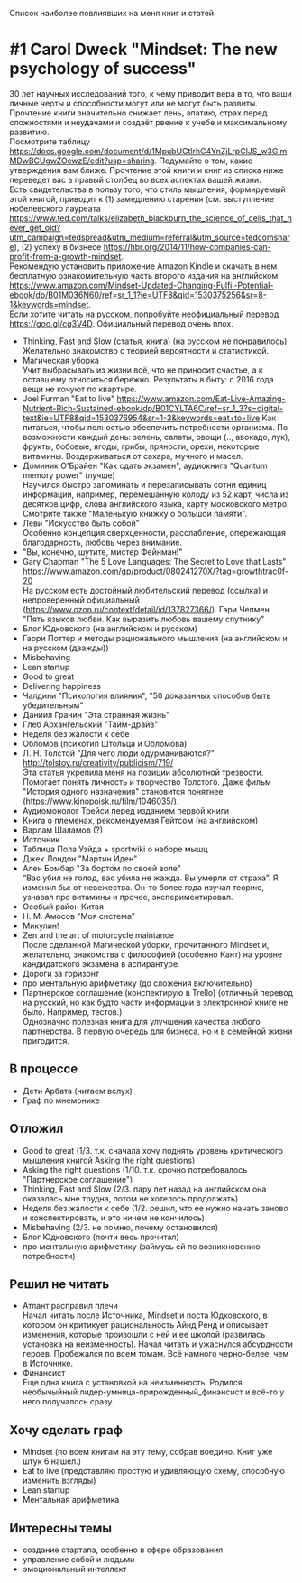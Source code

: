 Список наиболее повлиявших на меня книг и статей.
# #1 Carol Dweck "Mindset: The new psychology of success"
30 лет научных исследований того, к чему приводит вера в то, что ваши личные черты и способности могут или не могут быть развиты.\
Прочтение книги значительно снижает лень, апатию, страх перед сложностями и неудачами и создаёт рвение к учебе и максимальному развитию.\
Посмотрите таблицу https://docs.google.com/document/d/1MpubUCtlrhC4YnZjLrpClJS_w3GimMDwBCUgwZOcwzE/edit?usp=sharing. Подумайте о том, какие утверждения вам ближе. Прочтение этой книги и книг из списка ниже переведет вас в правый столбец во всех аспектах вашей жизни.\
Есть свидетельства в пользу того, что стиль мышления, формируемый этой книгой, приводит к (1) замедлению старения (см. выступление нобелевского лауреата https://www.ted.com/talks/elizabeth_blackburn_the_science_of_cells_that_never_get_old?utm_campaign=tedspread&utm_medium=referral&utm_source=tedcomshare), (2) успеху в бизнесе https://hbr.org/2014/11/how-companies-can-profit-from-a-growth-mindset. \
Рекомендую установить приложение Amazon Kindle и скачать в нем бесплатную ознакомительную часть второго издания на английском https://www.amazon.com/Mindset-Updated-Changing-Fulfil-Potential-ebook/dp/B01M036N60/ref=sr_1_1?ie=UTF8&qid=1530375256&sr=8-1&keywords=mindset. \
Если хотите читать на русском, попробуйте неофициальный перевод https://goo.gl/cg3V4D. Официальный перевод очень плох.
* Thinking, Fast and Slow (статья, книга) (на русском не понравилось)\
Желательно знакомство с теорией вероятности и статистикой.
* Магическая уборка\
Учит выбрасывать из жизни всё, что не приносит счастье, а к оставшему относиться бережно. Результаты в быту: с 2016 года вещи не кочуют по квартире.
* Joel Furman "Eat to live"
https://www.amazon.com/Eat-Live-Amazing-Nutrient-Rich-Sustained-ebook/dp/B01CYLTA6C/ref=sr_1_3?s=digital-text&ie=UTF8&qid=1530376954&sr=1-3&keywords=eat+to+live
Как питаться, чтобы полностью обеспечить потребности организма. По возможности каждый день: зелень, салаты, овощи (.., авокадо, лук), фрукты, бобовые, ягоды, грибы, пряности, орехи, некоторые витамины. Воздерживаться от сахара, мучного и масел.
* Доминик О'Брайен "Как сдать экзамен", аудиокнига "Quantum memory power" (лучше)\
Научился быстро запоминать и перезаписывать сотни единиц информации, например, перемешанную колоду из 52 карт, числа из десятков цифр, слова английского языка, карту московского метро. \
Смотрите также "Маленькую книжку о большой памяти".
* Леви "Искусство быть собой" \
Особенно концепция сверхценности, расслабление, опережающая благодарность, любовь через внимание.
* "Вы, конечно, шутите, мистер Фейнман!"
* Gary Chapman "The 5 Love Languages: The Secret to Love that Lasts"
https://www.amazon.com/gp/product/080241270X/?tag=growthtrac0f-20 \
На русском есть достойный любительский перевод (ссылка) и непроверенный официальный (https://www.ozon.ru/context/detail/id/137827366/). Гэри Чепмен "Пять языков любви. Как выразить любовь вашему спутнику"
* Блог Юдковского (на английском и русском)
* Гарри Поттер и методы рационального мышления (на английском и на русском (дважды))
* Misbehaving
* Lean startup
* Good to great
* Delivering happiness
* Чалдини "Психология влияния", "50 доказанных способов быть убедительным"
* Даниил Гранин "Эта странная жизнь"
* Глеб Архангельский "Тайм-драйв"
* Неделя без жалости к себе
* Обломов (психотип Штольца и Обломова)
* Л. Н. Толстой "Для чего люди одурманиваются?" \
http://tolstoy.ru/creativity/publicism/719/ \
Эта статья укрепила меня на позиции абсолютной трезвости.
Помогает понять личность и творчество Толстого. Даже фильм "История одного назначения" становится понятнее (https://www.kinopoisk.ru/film/1046035/).
* Аудиомонолог Трейси перед изданием первой книги
* Книга о племенах, рекомендуемая Гейтсом (на английском)
* Варлам Шаламов (?)
* Источник
* Таблица Пола Уэйда + sportwiki о наборе мышц
* Джек Лондон "Мартин Иден"
* Ален Бомбар "За бортом по своей воле"\
“Вас убил не голод, вас убила не жажда. Вы умерли от страха”. Я изменил бы: от невежества. Он-то более года изучал теорию, узнавал про витамины и прочее, экспериментировал.
* Особый район Китая
* Н. М. Амосов "Моя система"
* Микулин!
* Zen and the art of motorcycle maintance\
После сделанной Магической уборки, прочитанного Mindset и, желательно, знакомства с философией (особенно Кант) на уровне кандидатского экзамена в аспирантуре.
* Дороги за горизонт
* про ментальную арифметику (до сложения включительно)
* Партнерское соглашение (конспектирую в Trello) (отличный перевод на русский, но как будто части информации в электронной книге не было. Например, тестов.) \
Однозначно полезная книга для улучшения качества любого партнерства. В первую очередь для бизнеса, но и в семейной жизни пригодится.

## В процессе
* Дети Арбата (читаем вслух)
* Граф по мнемонике

## Отложил
* Good to great (1/3. т.к. сначала хочу поднять уровень критического мышления книгой Asking the right questions)
* Asking the right questions (1/10. т.к. срочно потребовалось "Партнерское соглашение")
* Thinking, Fast and Slow (2/3. пару лет назад на английском она оказалась мне трудна, потом не хотелось продолжать)
* Неделя без жалости к себе (1/2. решил, что ее нужно начать заново и конспектировать, и это ничем не кончилось)
* Misbehaving (2/3. не помню, почему остановился)
* Блог Юдковского (почти весь прочитал)
* про ментальную арифметику (займусь ей по возникновению потребности)

## Решил не читать
* Атлант расправил плечи \
Начал читать после Источника, Mindset и поста Юдковского, в котором он критикует рациональность Айнд Ренд и описывает изменения, которые произошли с ней и ее школой (развилась установка на неизменность).
Начал читать и ужаснулся абсурдности героев. Пробежался по всем томам. Всё намного черно-белее, чем в Источнике.
* Финансист \
Еще одна книга с установкой на неизменность. Родился необычыйный лидер-умница-прирожденный_финансист и всё-то у него получалось сразу.

## Хочу сделать граф
* Mindset (по всем книгам на эту тему, собрав воедино. Книг уже штук 6 нашел.)
* Eat to live (представляю простую и удивляющую схему, способную изменить взгляды)
* Lean startup
* Ментальная арифметика

## Интересны темы
* создание стартапа, особенно в сфере образования
* управление собой и людьми
* эмоциональный интеллект
